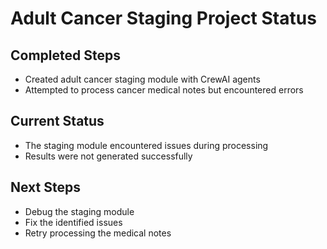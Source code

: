 # Adult Cancer Staging Project Status

## Completed Steps
- Created adult cancer staging module with CrewAI agents
- Attempted to process cancer medical notes but encountered errors

## Current Status
- The staging module encountered issues during processing
- Results were not generated successfully

## Next Steps
- Debug the staging module
- Fix the identified issues
- Retry processing the medical notes

